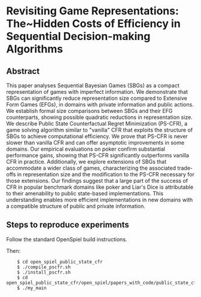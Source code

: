 # Revisiting Game Representations: The~Hidden Costs of Efficiency in Sequential Decision-making Algorithms


## Abstract

This paper analyses Sequential Bayesian Games (SBGs) as a compact representation of games with imperfect information. We demonstrate that SBGs can significantly reduce representation size compared to Extensive Form Games (EFGs), in domains with private information and public actions. 
We establish formal size comparisons between SBGs and their EFG counterparts, showing possible quadratic reductions in representation size. We describe Public State Counterfactual Regret Minimization (PS-CFR), a game solving algorithm similar to "vanilla" CFR that exploits the structure of SBGs to achieve computational efficiency.
We prove that PS-CFR is never slower than vanilla CFR and can offer asymptotic improvements in some domains. Our empirical evaluations on poker confirm substantial performance gains, showing that PS-CFR significantly outperforms vanilla CFR in practice. 
Additionally, we explore extensions of SBGs that accommodate a wider class of games, characterizing the associated trade-offs in representation size and the modification to the PS-CFR necessary for those extensions.
Our findings suggest that a large part of the success of CFR in popular benchmark domains like poker and Liar's Dice is attributable to their amenability to public state-based implementations. This understanding enables more efficient implementations in new domains with a compatible structure of public and private information.

## Steps to reproduce experiments

Follow the standard OpenSpiel build instructions. 


Then:

```
    $ cd open_spiel_public_state_cfr
    $ ./compile_pscfr.sh
    $ ./install_pscfr.sh
    $ cd open_spiel_public_state_cfr/open_spiel/papers_with_code/public_state_cfr
    $ ./my_main
```
